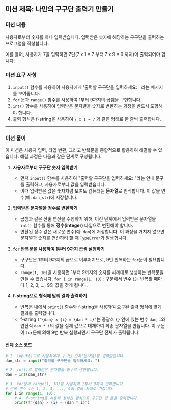 ## **미션 제목**: 나만의 구구단 출력기 만들기

### **미션 내용**

사용자로부터 숫자를 하나 입력받습니다. 입력받은 숫자에 해당하는 구구단을 출력하는 프로그램을 작성합니다.

예를 들어, 사용자가 7을 입력하면 7단(7 x 1 = 7 부터 7 x 9 = 9 까지)이 출력되어야 합니다.

### **미션 요구 사항**

1.  `input()` 함수를 사용하여 사용자에게 '출력할 구구단을 입력하세요: ' 라는 메시지를 보여줍니다.
2.  `for` 문과 `range()` 함수를 사용하여 1부터 9까지의 곱셈을 구현합니다.
3.  `int()` 함수를 사용하여 입력받은 문자열을 숫자로 변환하는 과정을 반드시 포함해야 합니다.
4.  출력 형식은 f-string을 사용하여 `7 x 1 = 7` 과 같은 형태로 한 줄씩 출력합니다.

---

### **미션 풀이**

이 미션은 사용자 입력, 타입 변환, 그리고 반복문을 종합적으로 활용하여 해결할 수 있습니다. 해결 과정은 다음과 같은 단계로 구성됩니다.

1.  **사용자로부터 구구단 숫자 입력받기**
    -   먼저 `input()` 함수를 사용하여 "출력할 구구단을 입력하세요: "라는 안내 문구를 출력하고, 사용자로부터 값을 입력받습니다.
    -   이때 입력받은 값은 숫자처럼 보여도 컴퓨터는 **문자열**로 인식합니다. 이 값을 변수(예: `dan_str`)에 저장합니다.

2.  **입력받은 문자열을 정수로 변환하기**
    -   곱셈과 같은 산술 연산을 수행하기 위해, 이전 단계에서 입력받은 문자열을 `int()` 함수를 통해 **정수(integer)** 타입으로 변환해야 합니다.
    -   변환된 정수 값은 새로운 변수(예: `dan`)에 저장합니다. 이 과정을 거치지 않으면 문자열과 숫자를 연산하려 할 때 `TypeError`가 발생합니다.

3.  **`for` 반복문을 사용하여 1부터 9까지 곱셈 실행하기**
    -   구구단은 1부터 9까지의 곱으로 이루어지므로, 9번 반복하는 `for`문이 필요합니다.
    -   `range(1, 10)`을 사용하면 1부터 9까지의 숫자를 차례대로 생성하는 반복문을 만들 수 있습니다. `for i in range(1, 10):` 구문에서 변수 `i`는 반복할 때마다 1, 2, 3, ..., 9의 값을 갖게 됩니다.

4.  **f-string으로 형식에 맞춰 결과 출력하기**
    -   반복문 내에서 `print()` 함수와 f-string을 사용하여 요구된 출력 형식에 맞게 결과를 출력합니다.
    -   f-string `f"{dan} x {i} = {dan * i}"`는 중괄호 `{}` 안에 있는 변수 `dan`, `i`와 연산식 `dan * i`의 값을 실제 값으로 대체하여 최종 문자열을 만듭니다. 이 구문이 `for`문에 의해 9번 반복 실행되면서 구구단 전체가 출력됩니다.

#### **전체 소스 코드**

```python
# 1. input()으로 사용자에게 구구단 숫자(문자열)를 입력받습니다.
dan_str = input("출력할 구구단을 입력하세요: ")

# 2. int()로 입력받은 문자열을 정수로 변환합니다.
dan = int(dan_str)

# 3. for문과 range(1, 10)을 사용하여 1부터 9까지 반복합니다.
# 반복 변수 i는 1, 2, 3, ..., 9의 값을 차례로 가집니다.
for i in range(1, 10):
    # 4. f-string을 사용해 정해진 형식으로 구구단 한 줄을 출력합니다.
    print(f"{dan} x {i} = {dan * i}")

```